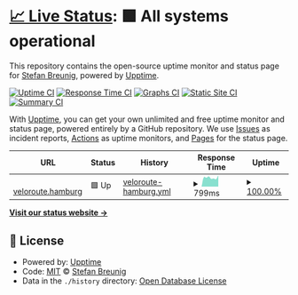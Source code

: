 # [📈 Live Status](https://breunigs.github.io/veloroute-upptime): <!--live status--> **🟩 All systems operational**

This repository contains the open-source uptime monitor and status page for [Stefan Breunig](https://breunigs.github.io/veloroute-upptime), powered by [Upptime](https://github.com/upptime/upptime).

[![Uptime CI](https://github.com/breunigs/veloroute-upptime/workflows/Uptime%20CI/badge.svg)](https://github.com/breunigs/veloroute-upptime/actions?query=workflow%3A%22Uptime+CI%22)
[![Response Time CI](https://github.com/breunigs/veloroute-upptime/workflows/Response%20Time%20CI/badge.svg)](https://github.com/breunigs/veloroute-upptime/actions?query=workflow%3A%22Response+Time+CI%22)
[![Graphs CI](https://github.com/breunigs/veloroute-upptime/workflows/Graphs%20CI/badge.svg)](https://github.com/breunigs/veloroute-upptime/actions?query=workflow%3A%22Graphs+CI%22)
[![Static Site CI](https://github.com/breunigs/veloroute-upptime/workflows/Static%20Site%20CI/badge.svg)](https://github.com/breunigs/veloroute-upptime/actions?query=workflow%3A%22Static+Site+CI%22)
[![Summary CI](https://github.com/breunigs/veloroute-upptime/workflows/Summary%20CI/badge.svg)](https://github.com/breunigs/veloroute-upptime/actions?query=workflow%3A%22Summary+CI%22)

With [Upptime](https://upptime.js.org), you can get your own unlimited and free uptime monitor and status page, powered entirely by a GitHub repository. We use [Issues](https://github.com/breunigs/veloroute-upptime/issues) as incident reports, [Actions](https://github.com/breunigs/veloroute-upptime/actions) as uptime monitors, and [Pages](https://breunigs.github.io/veloroute-upptime) for the status page.

<!--start: status pages-->
<!-- This summary is generated by Upptime (https://github.com/upptime/upptime) -->
<!-- Do not edit this manually, your changes will be overwritten -->
<!-- prettier-ignore -->
| URL | Status | History | Response Time | Uptime |
| --- | ------ | ------- | ------------- | ------ |
| <img alt="" src="https://icons.duckduckgo.com/ip3/veloroute.hamburg.ico" height="13"> [veloroute.hamburg](https://veloroute.hamburg/updates.atom) | 🟩 Up | [veloroute-hamburg.yml](https://github.com/breunigs/veloroute-upptime/commits/HEAD/history/veloroute-hamburg.yml) | <details><summary><img alt="Response time graph" src="./graphs/veloroute-hamburg/response-time-week.png" height="20"> 799ms</summary><br><a href="https://breunigs.github.io/veloroute-upptime/history/veloroute-hamburg"><img alt="Response time 751" src="https://img.shields.io/endpoint?url=https%3A%2F%2Fraw.githubusercontent.com%2Fbreunigs%2Fveloroute-upptime%2FHEAD%2Fapi%2Fveloroute-hamburg%2Fresponse-time.json"></a><br><a href="https://breunigs.github.io/veloroute-upptime/history/veloroute-hamburg"><img alt="24-hour response time 864" src="https://img.shields.io/endpoint?url=https%3A%2F%2Fraw.githubusercontent.com%2Fbreunigs%2Fveloroute-upptime%2FHEAD%2Fapi%2Fveloroute-hamburg%2Fresponse-time-day.json"></a><br><a href="https://breunigs.github.io/veloroute-upptime/history/veloroute-hamburg"><img alt="7-day response time 799" src="https://img.shields.io/endpoint?url=https%3A%2F%2Fraw.githubusercontent.com%2Fbreunigs%2Fveloroute-upptime%2FHEAD%2Fapi%2Fveloroute-hamburg%2Fresponse-time-week.json"></a><br><a href="https://breunigs.github.io/veloroute-upptime/history/veloroute-hamburg"><img alt="30-day response time 780" src="https://img.shields.io/endpoint?url=https%3A%2F%2Fraw.githubusercontent.com%2Fbreunigs%2Fveloroute-upptime%2FHEAD%2Fapi%2Fveloroute-hamburg%2Fresponse-time-month.json"></a><br><a href="https://breunigs.github.io/veloroute-upptime/history/veloroute-hamburg"><img alt="1-year response time 756" src="https://img.shields.io/endpoint?url=https%3A%2F%2Fraw.githubusercontent.com%2Fbreunigs%2Fveloroute-upptime%2FHEAD%2Fapi%2Fveloroute-hamburg%2Fresponse-time-year.json"></a></details> | <details><summary><a href="https://breunigs.github.io/veloroute-upptime/history/veloroute-hamburg">100.00%</a></summary><a href="https://breunigs.github.io/veloroute-upptime/history/veloroute-hamburg"><img alt="All-time uptime 100.00%" src="https://img.shields.io/endpoint?url=https%3A%2F%2Fraw.githubusercontent.com%2Fbreunigs%2Fveloroute-upptime%2FHEAD%2Fapi%2Fveloroute-hamburg%2Fuptime.json"></a><br><a href="https://breunigs.github.io/veloroute-upptime/history/veloroute-hamburg"><img alt="24-hour uptime 100.00%" src="https://img.shields.io/endpoint?url=https%3A%2F%2Fraw.githubusercontent.com%2Fbreunigs%2Fveloroute-upptime%2FHEAD%2Fapi%2Fveloroute-hamburg%2Fuptime-day.json"></a><br><a href="https://breunigs.github.io/veloroute-upptime/history/veloroute-hamburg"><img alt="7-day uptime 100.00%" src="https://img.shields.io/endpoint?url=https%3A%2F%2Fraw.githubusercontent.com%2Fbreunigs%2Fveloroute-upptime%2FHEAD%2Fapi%2Fveloroute-hamburg%2Fuptime-week.json"></a><br><a href="https://breunigs.github.io/veloroute-upptime/history/veloroute-hamburg"><img alt="30-day uptime 100.00%" src="https://img.shields.io/endpoint?url=https%3A%2F%2Fraw.githubusercontent.com%2Fbreunigs%2Fveloroute-upptime%2FHEAD%2Fapi%2Fveloroute-hamburg%2Fuptime-month.json"></a><br><a href="https://breunigs.github.io/veloroute-upptime/history/veloroute-hamburg"><img alt="1-year uptime 100.00%" src="https://img.shields.io/endpoint?url=https%3A%2F%2Fraw.githubusercontent.com%2Fbreunigs%2Fveloroute-upptime%2FHEAD%2Fapi%2Fveloroute-hamburg%2Fuptime-year.json"></a></details>

<!--end: status pages-->

[**Visit our status website →**](https://breunigs.github.io/veloroute-upptime)

## 📄 License

- Powered by: [Upptime](https://github.com/upptime/upptime)
- Code: [MIT](./LICENSE) © [Stefan Breunig](https://breunigs.github.io/veloroute-upptime)
- Data in the `./history` directory: [Open Database License](https://opendatacommons.org/licenses/odbl/1-0/)
